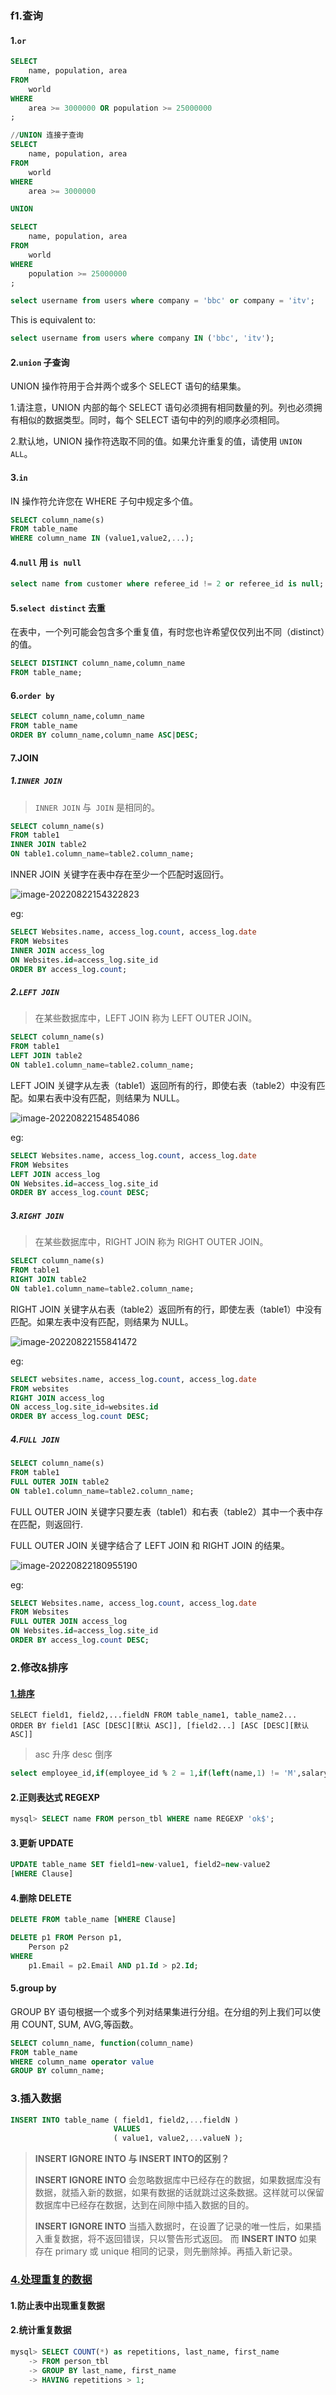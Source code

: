 ### f1.查询

#### 1.`or`

```sql
SELECT
    name, population, area
FROM
    world
WHERE
    area >= 3000000 OR population >= 25000000
;
```

```sql
//UNION 连接子查询
SELECT
    name, population, area
FROM
    world
WHERE
    area >= 3000000

UNION

SELECT
    name, population, area
FROM
    world
WHERE
    population >= 25000000
;
```

```sql
select username from users where company = 'bbc' or company = 'itv';
```

This is equivalent to:

```sql
select username from users where company IN ('bbc', 'itv');
```

#### 2.`union` 子查询

UNION 操作符用于合并两个或多个 SELECT 语句的结果集。

1.请注意，UNION 内部的每个 SELECT 语句必须拥有相同数量的列。列也必须拥有相似的数据类型。同时，每个 SELECT 语句中的列的顺序必须相同。

2.默认地，UNION 操作符选取不同的值。如果允许重复的值，请使用 `UNION ALL`。

[1]: https://stackoverflow.com/questions/13750475/sql-performance-union-vs-or	" SQL Performance UNION vs OR"
[2]: https://www.runoob.com/sql/sql-union.html

#### 3.`in`

IN 操作符允许您在 WHERE 子句中规定多个值。

```sql
SELECT column_name(s)
FROM table_name
WHERE column_name IN (value1,value2,...);
```

#### 4.`null` 用 `is null`

```sql
select name from customer where referee_id != 2 or referee_id is null;
```

#### 5.`select distinct` 去重

在表中，一个列可能会包含多个重复值，有时您也许希望仅仅列出不同（distinct）的值。

```sql
SELECT DISTINCT column_name,column_name
FROM table_name;
```

#### 6.`order by`

```sql
SELECT column_name,column_name
FROM table_name
ORDER BY column_name,column_name ASC|DESC;
```

#### 7.JOIN

##### 1.`INNER JOIN`

> `INNER JOIN` 与` JOIN` 是相同的。

```sql
SELECT column_name(s)
FROM table1
INNER JOIN table2
ON table1.column_name=table2.column_name;
```

INNER JOIN 关键字在表中存在至少一个匹配时返回行。

![image-20220822154322823](../../image/image-20220822154322823.png)

eg:

```sql
SELECT Websites.name, access_log.count, access_log.date
FROM Websites
INNER JOIN access_log
ON Websites.id=access_log.site_id
ORDER BY access_log.count;
```

##### 2.`LEFT JOIN`

> 在某些数据库中，LEFT JOIN 称为 LEFT OUTER JOIN。

```sql
SELECT column_name(s)
FROM table1
LEFT JOIN table2
ON table1.column_name=table2.column_name;
```

LEFT JOIN 关键字从左表（table1）返回所有的行，即使右表（table2）中没有匹配。如果右表中没有匹配，则结果为 NULL。

![image-20220822154854086](../../image/image-20220822154854086.png)



eg:

```sql
SELECT Websites.name, access_log.count, access_log.date
FROM Websites
LEFT JOIN access_log
ON Websites.id=access_log.site_id
ORDER BY access_log.count DESC;
```

##### 3.`RIGHT JOIN`

> 在某些数据库中，RIGHT JOIN 称为 RIGHT OUTER JOIN。

```sql
SELECT column_name(s)
FROM table1
RIGHT JOIN table2
ON table1.column_name=table2.column_name;
```

RIGHT JOIN 关键字从右表（table2）返回所有的行，即使左表（table1）中没有匹配。如果左表中没有匹配，则结果为 NULL。

![image-20220822155841472](../../image/image-20220822155841472.png)

eg:

```sql
SELECT websites.name, access_log.count, access_log.date
FROM websites
RIGHT JOIN access_log
ON access_log.site_id=websites.id
ORDER BY access_log.count DESC;
```

##### 4.`FULL JOIN`

```sql
SELECT column_name(s)
FROM table1
FULL OUTER JOIN table2
ON table1.column_name=table2.column_name;
```

FULL OUTER JOIN 关键字只要左表（table1）和右表（table2）其中一个表中存在匹配，则返回行.

FULL OUTER JOIN 关键字结合了 LEFT JOIN 和 RIGHT JOIN 的结果。

![image-20220822180955190](../../image/image-20220822180955190.png)



eg:

```sql
SELECT Websites.name, access_log.count, access_log.date
FROM Websites
FULL OUTER JOIN access_log
ON Websites.id=access_log.site_id
ORDER BY access_log.count DESC;
```



### 2.修改&排序

#### [1.排序](https://www.runoob.com/mysql/mysql-order-by.html)

```mysql
SELECT field1, field2,...fieldN FROM table_name1, table_name2...
ORDER BY field1 [ASC [DESC][默认 ASC]], [field2...] [ASC [DESC][默认 ASC]]
```

> asc 升序  desc 倒序

```sql
select employee_id,if(employee_id % 2 = 1,if(left(name,1) != 'M',salary,0), 0) as bonus from Employees order by employee_id;
```

#### 2.正则表达式 REGEXP 

```sql
mysql> SELECT name FROM person_tbl WHERE name REGEXP 'ok$';
```

#### 3.更新 UPDATE

```sql
UPDATE table_name SET field1=new-value1, field2=new-value2
[WHERE Clause]
```

#### 4.删除 DELETE

```sql
DELETE FROM table_name [WHERE Clause]
```

```sql
DELETE p1 FROM Person p1,
    Person p2
WHERE
    p1.Email = p2.Email AND p1.Id > p2.Id;
```



#### 5.group by

GROUP BY 语句根据一个或多个列对结果集进行分组。在分组的列上我们可以使用 COUNT, SUM, AVG,等函数。

```sql
SELECT column_name, function(column_name)
FROM table_name
WHERE column_name operator value
GROUP BY column_name;
```





### 3.插入数据

```sql
INSERT INTO table_name ( field1, field2,...fieldN )
                       VALUES
                       ( value1, value2,...valueN );
```

> **INSERT IGNORE INTO 与   INSERT INTO的区别？**
>
> **INSERT IGNORE INTO** 会忽略数据库中已经存在的数据，如果数据库没有数据，就插入新的数据，如果有数据的话就跳过这条数据。这样就可以保留数据库中已经存在数据，达到在间隙中插入数据的目的。
>
> **INSERT IGNORE INTO** 当插入数据时，在设置了记录的唯一性后，如果插入重复数据，将不返回错误，只以警告形式返回。 而 **INSERT INTO** 如果存在 primary 或 unique 相同的记录，则先删除掉。再插入新记录。

### [4.处理重复的数据](https://www.runoob.com/mysql/mysql-handling-duplicates.html)

#### 1.防止表中出现重复数据

#### 2.统计重复数据

```sql
mysql> SELECT COUNT(*) as repetitions, last_name, first_name
    -> FROM person_tbl
    -> GROUP BY last_name, first_name
    -> HAVING repetitions > 1;
```































